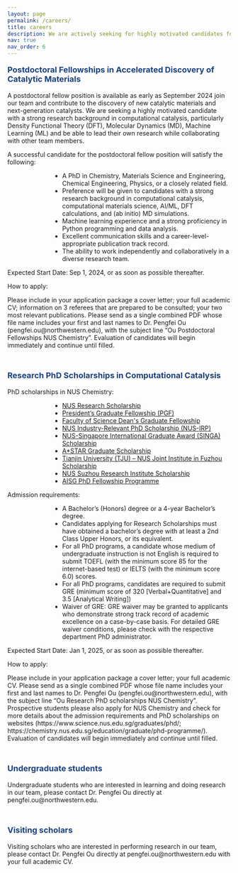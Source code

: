 ```yaml
---
layout: page
permalink: /careers/
title: careers
description: We are actively seeking for highly motivated candidates for postdoctoral fellowshipes, research PhD scholarship, undergraduate students, and visiting scholars.
nav: true
nav_order: 6
---
```



<p style="color: #19417E; font-weight: bold; font-size: 18px;">Postdoctoral Fellowships in Accelerated Discovery of Catalytic Materials</p>
<p>A postdoctoral fellow position is available as early as September 2024 join our team and contribute to the discovery of new catalytic materials and next-generation catalysts. We are seeking a highly motivated candidate with a strong research background in computational catalysis, particularly Density Functional Theory (DFT), Molecular Dynamics (MD), Machine Learning (ML) and be able to lead their own research while collaborating with other team members.</p>

<p>A successful candidate for the postdoctoral fellow position will satisfy the following:
<ul style="margin-left:100px; ">
 <li>A PhD in Chemistry, Materials Science and Engineering, Chemical Engineering, Physics, or a closely related field.</li>
 <li>Preference will be given to candidates with a strong research background in computational catalysis, computational materials science, AI/ML, DFT calculations, and (ab initio) MD simulations.</li>
 <li>Machine learning experience and a strong proficiency in Python programming and data analysis.</li>
 <li>Excellent communication skills and a career-level-appropriate publication track record.</li>
 <li>The ability to work independently and collaboratively in a diverse research team.</li>
</ul>
</p>
<p>Expected Start Date: Sep 1, 2024, or as soon as possible thereafter.</p>
<p>How to apply:</p>
<p>Please include in your application package a cover letter; your full academic CV; information on 3 referees that are prepared to be consulted; your two most relevant publications. Please send as a single combined PDF whose file name includes your first and last names to Dr. Pengfei Ou (pengfei.ou@northwestern.edu), with the subject line “Ou Postdoctoral Fellowships NUS Chemistry”. Evaluation of candidates will begin immediately and continue until filled.</p>

<br>
<p style="color: #19417E; font-weight: bold; font-size: 18px;">Research PhD Scholarships in Computational Catalysis</p>
<p>PhD scholarships in NUS Chemistry:
<ul style="margin-left:100px; ">
 <li><a href="https://nusgs.nus.edu.sg/scholarships-list/">NUS Research Scholarship</a></li>
 <li><a href="https://nusgs.nus.edu.sg/scholarships-list/">President’s Graduate Fellowship (PGF)</a></li>
 <li><a href=" https://www.science.nus.edu.sg/wp-content/uploads/2022/11/FOS_Dean-Graduate-Fellowships-Terms-Conditions.pdf
">Faculty of Science Dean's Graduate Fellowship</a></li>
 <li><a href="https://nusgs.nus.edu.sg/scholarships-list/">NUS Industry-Relevant PhD Scholarship (NUS-IRP)</a></li>
 <li><a href="https://www.a-star.edu.sg/Scholarships/for-graduate-studies/singapore-international-graduate-award-singa">NUS-Singapore International Graduate Award (SINGA) Scholarship</a></li>
 <li><a href="https://www.a-star.edu.sg/Scholarships/for-graduate-studies/a-star-graduate-scholarship-singapore">A*STAR Graduate Scholarship</a></li>
 <li><a href="http://www.tju-nus-fz.org.cn/">Tianjin University (TJU) – NUS Joint Institute in Fuzhou Scholarship</a></li>
 <li><a href="https://www.nusri.cn/">NUS Suzhou Research Institute Scholarship</a></li>
 <li><a href="https://aisingapore.org/research/phd-fellowship-programme/">AISG PhD Fellowship Programme</a></li> 
</ul>
</p>
<p>Admission requirements:
<ul style="margin-left:100px; ">
 <li>A Bachelor’s (Honors) degree or a 4-year Bachelor’s degree.</li>
 <li>Candidates applying for Research Scholarships must have obtained a bachelor’s degree with at least a 2nd Class Upper Honors, or its equivalent.</li>
 <li>For all PhD programs, a candidate whose medium of undergraduate instruction is not English is required to submit TOEFL (with the minimum score 85 for the internet-based test) or IELTS (with the minimum score 6.0) scores.</li>
 <li>For all PhD programs, candidates are required to submit GRE (minimum score of 320 [Verbal+Quantitative] and 3.5 [Analytical Writing])</li>
 <li>Waiver of GRE: GRE waiver may be granted to applicants who demonstrate strong track record of academic excellence on a case-by-case basis. For detailed GRE waiver conditions, please check with the respective department PhD administrator.</li>
</ul>
</p>
<p>Expected Start Date: Jan 1, 2025, or as soon as possible thereafter.</p>
<p>How to apply:</p>
<p>Please include in your application package a cover letter; your full academic CV. Please send as a single combined PDF whose file name includes your first and last names to Dr. Pengfei Ou (pengfei.ou@northwestern.edu), with the subject line “Ou Research PhD scholarships NUS Chemistry”. Prospective students please also apply for NUS Chemistry and check for more details about the admission requirements and PhD scholarships on websites (https://www.science.nus.edu.sg/graduates/phd/; https://chemistry.nus.edu.sg/education/graduate/phd-programme/). Evaluation of candidates will begin immediately and continue until filled.</p>

<br>
<p style="color: #19417E; font-weight: bold; font-size: 18px;">Undergraduate students</p>
<p>Undergraduate students who are interested in learning and doing research in our team, please contact Dr. Pengfei Ou directly at pengfei.ou@northwestern.edu.</p>

<br>
<p style="color: #19417E; font-weight: bold; font-size: 18px;">Visiting scholars</p>
<p>Visiting scholars who are interested in performing research in our team, please contact Dr. Pengfei Ou directly at pengfei.ou@northwestern.edu with your full academic CV.</p>
